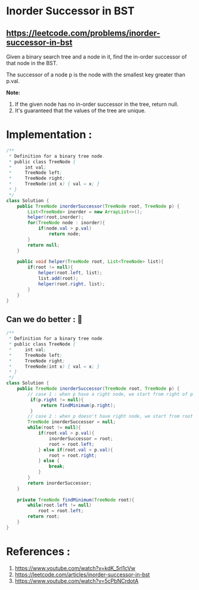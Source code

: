 # Inorder Successor in BST
## https://leetcode.com/problems/inorder-successor-in-bst

Given a binary search tree and a node in it, find the in-order successor of that node in the BST.

The successor of a node p is the node with the smallest key greater than p.val.

**Note:**
1. If the given node has no in-order successor in the tree, return null.
2. It's guaranteed that the values of the tree are unique.

# Implementation :

```java
/**
 * Definition for a binary tree node.
 * public class TreeNode {
 *     int val;
 *     TreeNode left;
 *     TreeNode right;
 *     TreeNode(int x) { val = x; }
 * }
 */
class Solution {
    public TreeNode inorderSuccessor(TreeNode root, TreeNode p) {
        List<TreeNode> inorder = new ArrayList<>();
        helper(root,inorder);
        for(TreeNode node : inorder){
            if(node.val > p.val)
                return node;
        }
        return null;
    }
    
    public void helper(TreeNode root, List<TreeNode> list){
        if(root != null){
            helper(root.left, list);
            list.add(root);
            helper(root.right, list);
        }
    }
}
```
## Can we do better : 🤔

```java
/**
 * Definition for a binary tree node.
 * public class TreeNode {
 *     int val;
 *     TreeNode left;
 *     TreeNode right;
 *     TreeNode(int x) { val = x; }
 * }
 */
class Solution {
    public TreeNode inorderSuccessor(TreeNode root, TreeNode p) {
        // case 1 : when p have a right node, we start from right of p
         if(p.right != null){
             return findMinimum(p.right);
         }
        // case 2 : when p doesn't have right node, we start from root
        TreeNode inorderSuccessor = null;
        while(root != null){
            if(root.val > p.val){
                inorderSuccessor = root;
                root = root.left;
            } else if(root.val < p.val){
                root = root.right;
            } else {
                break;
            }
        }
        return inorderSuccessor;
    }
    
    private TreeNode findMinimum(TreeNode root){
        while(root.left != null)
            root = root.left;
        return root;
    }
}

```

# References :
1. https://www.youtube.com/watch?v=kdK_5rl1cVw
2. https://leetcode.com/articles/inorder-successor-in-bst
3. https://www.youtube.com/watch?v=5cPbNCrdotA

